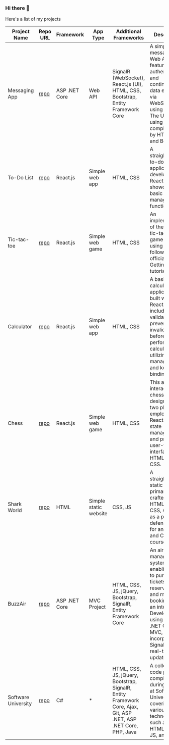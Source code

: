 ### Hi there 👋

Here's a list of my projects

| Project Name      | Repo URL                                             | Framework       | App Type         | Additional Frameworks        | Description                                                                                                                                                                                                                   |
|-------------------|------------------------------------------------------|-----------------|------------------|------------------------------|-------------------------------------------------------------------------------------------------------------------------------------------------------------------------------------------------------------------------------|
| Messaging App     | [repo](https://github.com/vladig98/Messaging-App)    | ASP .NET Core   | Web API          | SignalR (WebSocket), React.js (UI), HTML, CSS, Bootstrap, Entity Framework Core     | A simple messaging Web API app featuring JWT authentication and continuous data exchange via WebSockets using SignalR. The UI is built using React.js, complemented by HTML, CSS, and Bootstrap.                      |
| To-Do List        | [repo](https://github.com/vladig98/ToDoList-React)    | React.js        | Simple web app   | HTML, CSS                    | A straightforward to-do list application developed with React.js, showcasing basic state management functionality.                                                                                                      |
| Tic-tac-toe       | [repo](https://github.com/vladig98/TicTacToe-React)   | React.js        | Simple web game  | HTML, CSS                    | An implementation of the classic tic-tac-toe game created using React.js, following the official React.js Getting Started tutorial.                                                                                     |
| Calculator        | [repo](https://github.com/vladig98/Calculator-React.js) | React.js      | Simple web app   | HTML, CSS                    | A basic calculator application built with React.js. It includes data validation and prevents invalid inputs before performing calculations, utilizing state management and key binding events.                      |
| Chess             | [repo]((https://github.com/vladig98/Chess-React.js-))     | React.js        | Simple web game  | HTML, CSS                    | This app is an interactive chess game designed for two players. It employs React.js for state management and provides a user-friendly interface using HTML and CSS.                                                       |
| Shark World       | [repo](https://github.com/vladig98/SharkWorld)        | HTML            | Simple static website | CSS, JS                 | A straightforward static website primarily crafted with HTML and CSS, serving as a project defense exam for an HTML and CSS course.                                                                                       |
| BuzzAir           | [repo](https://github.com/vladig98/BuzzAir)            | ASP .NET Core   | MVC Project      | HTML, CSS, JS, jQuery, Bootstrap, SignalR, Entity Framework Core      | An airline management system enabling users to purchase tickets, make reservations, and manage bookings via an intuitive UI. Developed using ASP .NET Core MVC, it incorporates SignalR for real-time data updates.  |
| Software University | [repo](https://github.com/vladig98/SoftwareUniversity) | C#              | *                | HTML, CSS, JS, jQuery, Bootstrap, SignalR, Entity Framework Core, Ajax, Git, ASP .NET, ASP .NET Core, PHP, Java | A collection of code projects completed during studies at Software University, covering various technologies such as C#, HTML, CSS, JS, and more.                                                                          |


<!--
**vladig98/vladig98** is a ✨ _special_ ✨ repository because its `README.md` (this file) appears on your GitHub profile.

Here are some ideas to get you started:

- 🔭 I’m currently working on ...
- 🌱 I’m currently learning ...
- 👯 I’m looking to collaborate on ...
- 🤔 I’m looking for help with ...
- 💬 Ask me about ...
- 📫 How to reach me: ...
- 😄 Pronouns: ...
- ⚡ Fun fact: ...
-->
